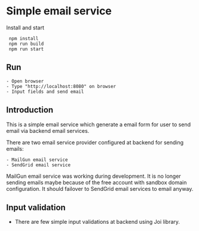 # Simple email service

Install and start
```
 npm install
 npm run build
 npm run start
```

## Run
    - Open browser
    - Type "http://localhost:8080" on browser
    - Input fields and send email

## Introduction
This is a simple email service which generate a email form for user to send email via backend email services.

There are two email service provider configured at backend for sending emails:

    - MailGun email service
    - SendGrid email service

MailGun email service was working during development. It is no longer sending emails maybe because of the free account with sandbox domain configuration. 
It should failover to SendGrid email services to email anyway.

## Input validation

- There are few simple input validations at backend using Joi library.
